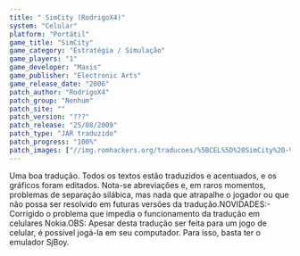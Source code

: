 ```yaml
---
title: " SimCity (RodrigoX4)"
system: "Celular"
platform: "Portátil"
game_title: "SimCity"
game_category: "Estratégia / Simulação"
game_players: "1"
game_developer: "Maxis"
game_publisher: "Electronic Arts"
game_release_date: "2006"
patch_author: "RodrigoX4"
patch_group: "Nenhum"
patch_site: ""
patch_version: "???"
patch_release: "25/08/2009"
patch_type: "JAR traduzido"
patch_progress: "100%"
patch_images: ["//img.romhackers.org/traducoes/%5BCEL%5D%20SimCity%20-%20RodrigoX4%20-%201.png","//img.romhackers.org/traducoes/%5BCEL%5D%20SimCity%20-%20RodrigoX4%20-%202.png","//img.romhackers.org/traducoes/%5BCEL%5D%20SimCity%20-%20RodrigoX4%20-%203.png"]
---
```

Uma boa tradução. Todos os textos estão traduzidos e acentuados, e os gráficos foram editados. Nota-se abreviações e, em raros momentos, problemas de separação silábica, mas nada que atrapalhe o jogador ou que não possa ser resolvido em futuras versões da tradução.NOVIDADES:- Corrigido o problema que impedia o funcionamento da tradução em celulares Nokia.OBS: Apesar desta tradução ser feita para um jogo de celular, é possível jogá-la em seu computador. Para isso, basta ter o emulador SjBoy.
